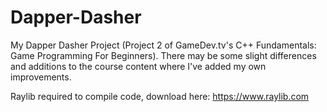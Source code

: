 # Dapper-Dasher

My Dapper Dasher Project (Project 2 of GameDev.tv's C++ Fundamentals: Game Programming For Beginners).
There may be some slight differences and additions to the course content where I've added my own improvements.

Raylib required to compile code, download here: https://www.raylib.com

